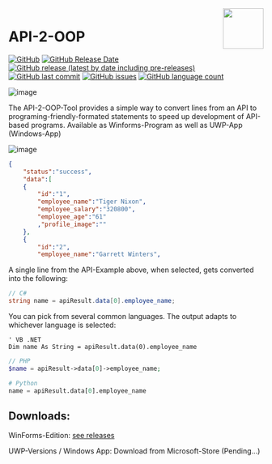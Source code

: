 <img align="right" width="80" height="80" data-rmimg src="https://endev.at/content/projects/API-2-OOP/API2OOP_Logo_128.png">

# API-2-OOP

[![GitHub](https://img.shields.io/github/license/TobiHatti/API-2-OOP)](https://opensource.org/licenses/GPL-3.0)
[![GitHub Release Date](https://img.shields.io/github/release-date/TobiHatti/API-2-OOP)](https://github.com/TobiHatti/API-2-OOP/releases)
[![GitHub release (latest by date including pre-releases)](https://img.shields.io/github/v/release/TobiHatti/API-2-OOP?include_prereleases)](https://github.com/TobiHatti/API-2-OOP/releases)
[![GitHub last commit](https://img.shields.io/github/last-commit/TobiHatti/API-2-OOP)](https://github.com/TobiHatti/API-2-OOP/commits/master)
[![GitHub issues](https://img.shields.io/github/issues-raw/TobiHatti/API-2-OOP)](https://github.com/TobiHatti/API-2-OOP/issues)
[![GitHub language count](https://img.shields.io/github/languages/count/TobiHatti/API-2-OOP)](https://github.com/TobiHatti/API-2-OOP)

![image](https://endev.at/content/projects/API-2-OOP/API2OOP_Banner_300.png)

The API-2-OOP-Tool provides a simple way to convert lines from an API to programing-friendly-formated statements to speed up development of API-based programs.
Available as Winforms-Program as well as UWP-App (Windows-App)

![image](https://endev.at/content/projects/API-2-OOP/projectImages/API2OOP_Sample.png)

```json
{
	"status":"success",
	"data":[
	{
		"id":"1",
		"employee_name":"Tiger Nixon",
		"employee_salary":"320800",
		"employee_age":"61"
		,"profile_image":""
	},
	{
		"id":"2",
		"employee_name":"Garrett Winters",
```

A single line from the API-Example above, when selected, gets converted into the following:

```csharp
// C#
string name = apiResult.data[0].employee_name;
```
You can pick from several common languages. The output adapts to whichever language is selected:

```vbnet
' VB .NET
Dim name As String = apiResult.data(0).employee_name
```
```php
// PHP
$name = apiResult->data[0]->employee_name;
```
```python
# Python
name = apiResult.data[0].employee_name
```

## Downloads: 

WinForms-Edition: [see releases](https://github.com/TobiHatti/API-2-OOP/releases)

UWP-Versions / Windows App: Download from Microsoft-Store (Pending...)
